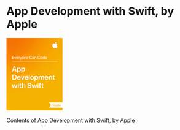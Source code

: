 # App Development with Swift, by Apple

![App Development with Swift, by Apple](./App-Development-with-Swift.jpg)

[Contents of App Development with Swift, by Apple](https://www.slideshare.net/AdagioParaCuerdas/app-development-with-swift-76663002)

